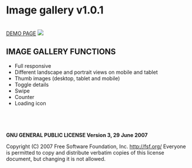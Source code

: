 # Image gallery v1.0.1

<br />
<a href="https://zsoltkiraly.com/developments/image-gallery/" target="_blank">DEMO PAGE</a>

<img src="http://zsoltkiraly.com/developments/_images/image-gallery-001.jpg">

## IMAGE GALLERY FUNCTIONS

- Full responsive
- Different landscape and portrait views on mobile and tablet
- Thumb images (desktop, tablet and mobile)
- Toggle details
- Swipe
- Counter
- Loading icon

#
<br />

<b>GNU GENERAL PUBLIC LICENSE Version 3, 29 June 2007</b>

Copyright (C) 2007 Free Software Foundation, Inc. <http://fsf.org/>
Everyone is permitted to copy and distribute verbatim copies of this license document, but changing it is not allowed.
